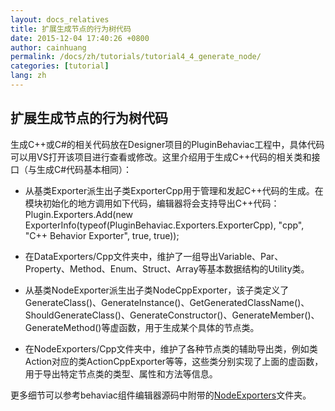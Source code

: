 ```yaml
---
layout: docs_relatives
title: 扩展生成节点的行为树代码
date: 2015-12-04 17:40:26 +0800
author: cainhuang
permalink: /docs/zh/tutorials/tutorial4_4_generate_node/
categories: [tutorial]
lang: zh
---
```


## 扩展生成节点的行为树代码
生成C++或C#的相关代码放在Designer项目的PluginBehaviac工程中，具体代码可以用VS打开该项目进行查看或修改。这里介绍用于生成C++代码的相关类和接口（与生成C#代码基本相同）：

- 从基类Exporter派生出子类ExporterCpp用于管理和发起C++代码的生成。在模块初始化的地方调用如下代码，编辑器将会支持导出C++代码：
Plugin.Exporters.Add(new ExporterInfo(typeof(PluginBehaviac.Exporters.ExporterCpp), "cpp", "C++ Behavior Exporter", true, true));

- 在DataExporters/Cpp文件夹中，维护了一组导出Variable、Par、Property、Method、Enum、Struct、Array等基本数据结构的Utility类。

- 从基类NodeExporter派生出子类NodeCppExporter，该子类定义了GenerateClass()、GenerateInstance()、GetGeneratedClassName()、ShouldGenerateClass()、GenerateConstructor()、GenerateMember()、GenerateMethod()等虚函数，用于生成某个具体的节点类。

- 在NodeExporters/Cpp文件夹中，维护了各种节点类的辅助导出类，例如类Action对应的类ActionCppExporter等等，这些类分别实现了上面的虚函数，用于导出特定节点类的类型、属性和方法等信息。

更多细节可以参考behaviac组件编辑器源码中附带的[NodeExporters]({{site.repository}}/blob/master/tools/designer/Plugins/PluginBehaviac/NodeExporters/Cpp)文件夹。
